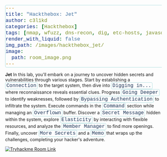 ```yaml
---
title: "Hackthebox: Jet"
author: c3l1kd
categories: [Hackthebox]
tags: [nmap, wfuzz, dns-recon, dig, etc-hosts, javascript-decoding, fromCharCode, sql-injection, burpsuite, sqlmap, http, ssh, reverse-dns, php, web-fuzzing, authentication-bypass]
render_with_liquid: false
img_path: /images/hackthebox_jet/
image:
  path: room_image.png
---
```



**Jet** In this lab, you'll embark on a journey to uncover hidden secrets and vulnerabilities through various stages. Start by establishing a <code>Connection</code> to the target system, then dive into <code>Digging in...</code> where reconnaissance reveals essential clues. Progress <code>Going Deeper</code> to identify weaknesses, followed by <code>Bypassing Authentication</code> to infiltrate the system. Execute commands in the <code>Command</code> section while managing an <code>Overflown</code> buffer. Discover a <code>Secret Message</code> hidden within the system, explore <code>Elasticity</code> by interacting with flexible resources, and analyze the <code>Member Manager</code> to find more openings. Finally, uncover <code>More Secrets</code> and a <code>Memo</code> that wraps up the challenges, completing your hacker's adventure.

<style>
    code {
  font-family: 'Courier New', Courier, monospace;
  font-size: 1rem;
  color: #1d3557; /* Dark blue color */
  padding: 1px 3px;
  border-radius: 4px;
  border: 1px solid #a8dadc;
  display: inline-block;
}

/* Hover effect for code elements */
code:hover {
  background-color: #a8dadc; /* Slightly darker background on hover */
  color: #ffffff; /* Change text color on hover */
  cursor: pointer;
  transform: scale(1.05); /* Slight zoom-in effect */
  transition: all 0.3s ease-in-out;
}
</style>

[![Tryhackme Room Link](room_banner.png)](https://app.hackthebox.com/fortresses/1)


